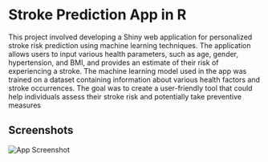 # Stroke Prediction App in R



This project involved developing a Shiny web application for personalized stroke risk prediction using machine learning techniques. The application allows users to input various health parameters, such as age, gender, hypertension, and BMI, and provides an estimate of their risk of experiencing a stroke. The machine learning model used in the app was trained on a dataset containing information about various health factors and stroke occurrences. The goal was to create a user-friendly tool that could help individuals assess their stroke risk and potentially take preventive measures

## Screenshots

![App Screenshot](https://via.placeholder.com/468x300?text=App+Screenshot+Here)
